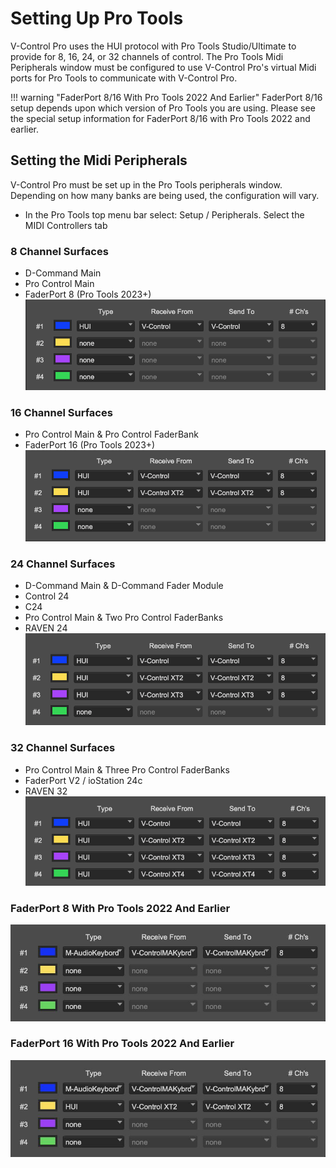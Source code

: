 # Setting Up Pro Tools

V-Control Pro uses the HUI protocol with Pro Tools Studio/Ultimate to provide for 8, 16, 24, or 32 channels of control. The Pro Tools Midi Peripherals window must be configured to use V-Control Pro's virtual Midi ports for Pro Tools to communicate with V-Control Pro.

!!! warning "FaderPort 8/16 With Pro Tools 2022 And Earlier"
    FaderPort 8/16 setup depends upon which version of Pro Tools you are using. Please see the special setup information for FaderPort 8/16 with Pro Tools 2022 and earlier.

## Setting the Midi Peripherals

V-Control Pro must be set up in the Pro Tools peripherals window. Depending on how many banks are being used, the configuration will vary. 

* In the Pro Tools top menu bar select: Setup / Peripherals. Select the MIDI Controllers tab

### 8 Channel Surfaces

* D-Command Main
* Pro Control Main
* FaderPort 8 (Pro Tools 2023+)
![8 Channel Surfaces](./images/ptmidi1.png "8 Channel Surfaces")

### 16 Channel Surfaces

* Pro Control Main & Pro Control FaderBank
* FaderPort 16 (Pro Tools 2023+)
![16 Channel Surfaces](./images/ptmidi2.png "16 Channel Surfaces")

### 24 Channel Surfaces

* D-Command Main & D-Command Fader Module
* Control 24
* C24
* Pro Control Main & Two Pro Control FaderBanks
* RAVEN 24
![24 Channel Surfaces](./images/ptmidi3.png "24 Channel Surfaces")

### 32 Channel Surfaces
* Pro Control Main & Three Pro Control FaderBanks
* FaderPort V2 / ioStation 24c
* RAVEN 32
![32 Channel Surfaces](./images/ptmidi4.png "32 Channel Surfaces")

### FaderPort 8 With Pro Tools 2022 And Earlier

![aderPort 8](./images/ptfp8.jpg "aderPort 8")

### FaderPort 16 With Pro Tools 2022 And Earlier

![FaderPort 16](./images/ptfp16.jpg "aderPort 16")

